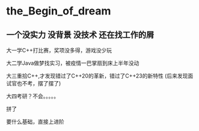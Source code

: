 # the_Begin_of_dream

## 一个没实力 没背景 没技术 还在找工作的屑

大一学C++打比赛，奖项没多得，游戏没少玩

大二学Java做梦找实习，被疫情一巴掌扇到床上半年没动

大三重拾C++,才发现错过了C++20的革新，错过了C++23的新特性
  (后来发现面试官也不考，摆了摆了)

大四考研？不会。。。。。

拼了

要什么基础，直接上进阶
